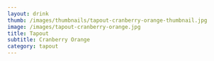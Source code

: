```yaml
---
layout: drink
thumb: /images/thumbnails/tapout-cranberry-orange-thumbnail.jpg
image: /images/tapout-cranberry-orange.jpg
title: Tapout
subtitle: Cranberry Orange
category: tapout
---
```


